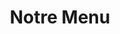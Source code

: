 ---
title: "Notre Menu"
description: "Dégustez de délicieuses saveurs et des portions généreuses pour un excellent rapport qualité-prix! Les plats préférés de la maison incluent le fish & chips de style anglais, les pizzas traditionnelles et aventureuses et les steaks grillés juteux."
layout: "menu"

intro: "Dégustez de délicieuses saveurs et des portions généreuses pour un excellent rapport qualité-prix! Les plats préférés de la maison incluent le fish & chips de style anglais, les pizzas traditionnelles et aventureuses et les steaks grillés à la perfection."
wingspecial: "$6½ par lb - Soirée Ailes de Poulet les mercredis seulement après 16 h ~ Ailes Désossé non inclus"
italianintro: "Toutes nos sélections italiennes comprennent du pain à l'ail"
pizzaintro: "Pour option sans gluten ajouter $4 à la petite taille seulement"
plattersintro: "Tous les plateaux sont servis avec des frites fraîchement coupées et une salade de chou maison<br>
Petits pains sans gluten disponibles pour 1½ $<br>
Améliorez les frites pour les frites de patates douces ou une poutine pour $3"
wrapsintro: "Tous les plateaux comprennent des frites fraîchement coupées et une salade de chou maison. Option sans gluten disponible pour $1½"
sandintro: "Comme plateau, ajoutez $4.<br> Tous les plateaux comprennent des frites fraîchement coupées et une salade de chou maison."
subsintro: "Comme plateau, ajoutez $3.<br>Tous les sous-marins sont garnis de fromage et grillés et finis avec de la laitue, des tomates et des cornichons. "
saladsintro: "Vinaigrettes ~ ail crémeux, balsamique, grecque, fromage bleu, italien, citron, française ou César"
wingsintro: "Sèche ou mélangé à la sauce. Servi avec carottes, céleri et vinaigrette ranch. Les sauces sont disponibles en version douce, moyenne, piquante, suicide, miel, ail, piment doux, barbecue ou sel et poivre."
kidsintro: "Tous nos repas pour enfants comprennent du jus ou du lait et un dessert"

pizzaveggies: "Piments verts ~ Oignons ~ Champignons ~ Tomates ~ Piments forts ~ Olives vertes ~ Olives noires"
pizzameats: "Pepperoni ~ Boeuf Haché ~ Jambon ~ Saucisse Italienne ~ Steak ~ Bacon ~ Poulet ~ Viande Fumée"
---